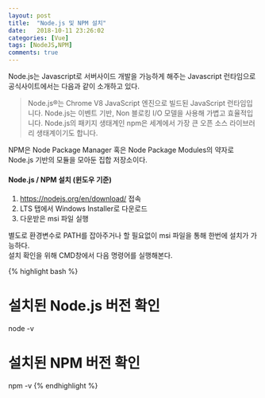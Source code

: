```yaml
---
layout: post
title:  "Node.js 및 NPM 설치"
date:   2018-10-11 23:26:02
categories: [Vue]
tags: [NodeJS,NPM]
comments: true
---
```

Node.js는 Javascript로 서버사이드 개발을 가능하게 해주는 Javascript 런타임으로 공식사이트에서는 다음과 같이 소개하고 있다.

>Node.js®는 Chrome V8 JavaScript 엔진으로 빌드된 JavaScript 런타임입니다. Node.js는 이벤트 기반, Non 블로킹 I/O 모델을 사용해 가볍고 효율적입니다. Node.js의 패키지 생태계인 npm은 세계에서 가장 큰 오픈 소스 라이브러리 생태계이기도 합니다.

NPM은 Node Package Manager 혹은 Node Package Modules의 약자로 Node.js 기반의 모듈을 모아둔 집합 저장소이다.
<!--more-->
#### Node.js / NPM 설치 (윈도우 기준)
1. https://nodejs.org/en/download/ 접속  
2. LTS 탭에서 Windows Installer로 다운로드
3. 다운받은 msi 파일 실행

별도로 환경변수로 PATH를 잡아주거나 할 필요없이 msi 파일을 통해 한번에 설치가 가능하다.  
설치 확인을 위해 CMD창에서 다음 명령어를 실행해본다.

{% highlight bash %}
# 설치된 Node.js 버전 확인
node -v

# 설치된 NPM 버전 확인
npm -v
{% endhighlight %}
